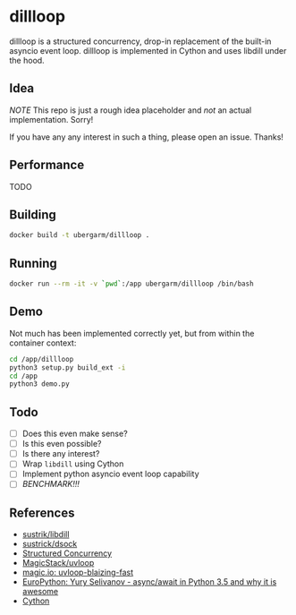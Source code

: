 dillloop
===
dillloop is a structured concurrency, drop-in replacement of the built-in
asyncio event loop. dillloop is implemented in Cython and uses libdill
under the hood.

## Idea
*NOTE* This repo is just a rough idea placeholder and *not* an actual
implementation. Sorry!

If you have any any interest in such a thing, please open an
issue. Thanks!

## Performance
TODO

## Building
```bash
docker build -t ubergarm/dillloop .
```

## Running
```bash
docker run --rm -it -v `pwd`:/app ubergarm/dillloop /bin/bash
```

## Demo
Not much has been implemented correctly yet, but from within the
container context:
```bash
cd /app/dillloop
python3 setup.py build_ext -i
cd /app
python3 demo.py
```

## Todo
- [ ] Does this even make sense?
- [ ] Is this even possible?
- [ ] Is there any interest?
- [ ] Wrap `libdill` using Cython
- [ ] Implement python asyncio event loop capability
- [ ] *BENCHMARK!!!*

## References
* [sustrik/libdill](https://github.com/sustrik/libdill)
* [sustrick/dsock](https://github.com/sustrik/dsock)
* [Structured Concurrency](http://250bpm.com/blog:71)
* [MagicStack/uvloop](https://github.com/MagicStack/uvloop)
* [magic.io: uvloop-blaizing-fast](https://magic.io/blog/uvloop-blazing-fast-python-networking/)
* [EuroPython: Yury Selivanov - async/await in Python 3.5 and why it is awesome](https://youtu.be/m28fiN9y_r8)
* [Cython](http://cython.readthedocs.io/en/latest/index.html)
